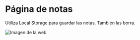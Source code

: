 # Página de notas 
Utiliza Local Storage para guardar las notas. También las borra.

![Imagen de la web](https://luisiblogdeinformatica.com/wp-content/uploads/2020/03/2.png)
